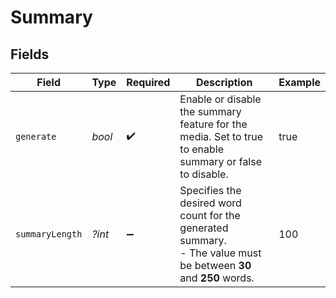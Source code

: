 # Summary


## Fields

| Field                                                                                                               | Type                                                                                                                | Required                                                                                                            | Description                                                                                                         | Example                                                                                                             |
| ------------------------------------------------------------------------------------------------------------------- | ------------------------------------------------------------------------------------------------------------------- | ------------------------------------------------------------------------------------------------------------------- | ------------------------------------------------------------------------------------------------------------------- | ------------------------------------------------------------------------------------------------------------------- |
| `generate`                                                                                                          | *bool*                                                                                                              | :heavy_check_mark:                                                                                                  | Enable or disable the summary feature for the media. Set to true to enable summary or false to disable.<br/>        | true                                                                                                                |
| `summaryLength`                                                                                                     | *?int*                                                                                                              | :heavy_minus_sign:                                                                                                  | Specifies the desired word count for the generated summary. <br/>- The value must be between **30** and **250** words.<br/> | 100                                                                                                                 |